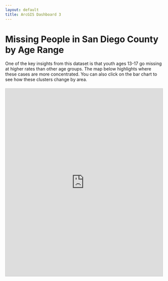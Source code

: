 ```yaml
---
layout: default
title: ArcGIS Dashboard 3
---
```


# Missing People in San Diego County by Age Range

One of the key insights from this dataset is that youth ages 13-17 go missing at higher rates than other age groups.
The map below highlights where these cases are more concentrated. You can also click on the bar chart to see how these clusters change by area.

<div style="width: 100%; height: 600px; margin-top: 20px;">
  <iframe 
    src="https://sdsugeo.maps.arcgis.com/apps/dashboards/9127b8b43994417d8adb6deb94753c75" 
    frameborder="0" 
    style="width: 100%; height: 100%; border: 1px solid #ccc;">
  </iframe>
</div>
